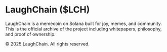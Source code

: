 # LaughChain ($LCH)

LaughChain is a memecoin on Solana built for joy, memes, and community. This is the official archive of the project including whitepapers, philosophy, and proof of ownership.

© 2025 LaughChain. All rights reserved.
